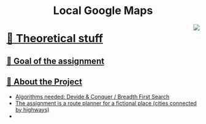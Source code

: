 <div align='center'>
<h1>Local Google Maps</h1>
<img align="right"  src="https://cdn.dribbble.com/users/2256783/screenshots/10769871/media/7ed3a8055730a512ebaf59428cb12227.gif">
<h4> <span> </span> <a href="https://github.com/Rares Bejusca /Google Maps /blob/master/README.md"> 
</div>

# :notebook_with_decorative_cover: Theoretical stuff 

## &#x1F34D; Goal of the assignment 


## :star2: About the Project
- Algorithms needed: Devide & Conquer / Breadth First Search
- The assignment is a route planner for a fictional place (cities connected by highways)
-
